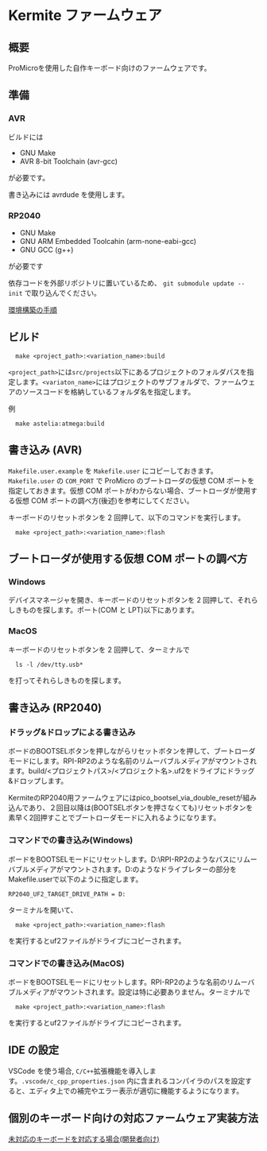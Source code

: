 # Kermite ファームウェア
## 概要

ProMicroを使用した自作キーボード向けのファームウェアです。

## 準備

### AVR

ビルドには

- GNU Make
- AVR 8-bit Toolchain (avr-gcc)

が必要です。

書き込みには avrdude を使用します。
### RP2040

- GNU Make
- GNU ARM Embedded Toolcahin (arm-none-eabi-gcc)
- GNU GCC (g++)

が必要です

依存コードを外部リポジトリに置いているため、
`git submodule update --init`
で取り込んでください。

[環境構築の手順](./docs/build_environment/index.md)
## ビルド

```
  make <project_path>:<variation_name>:build
```

`<project_path>`には`src/projects`以下にあるプロジェクトのフォルダパスを指定します。`<variaton_name>`にはプロジェクトのサブフォルダで、ファームウェアのソースコードを格納しているフォルダ名を指定します。

例
```
  make astelia:atmega:build
```

## 書き込み (AVR)

`Makefile.user.example` を `Makefile.user` にコピーしておきます。
`Makefile.user` の `COM_PORT` で ProMicro のブートローダの仮想 COM ポートを指定しておきます。仮想 COM ポートがわからない場合、ブートローダが使用する仮想 COM ポートの調べ方(後述)を参考にしてください。

キーボードのリセットボタンを 2 回押して、以下のコマンドを実行します。

```
  make <project_path>:<variation_name>:flash
```

## ブートローダが使用する仮想 COM ポートの調べ方

### Windows

デバイスマネージャを開き、キーボードのリセットボタンを 2 回押して、それらしきものを探します。ポート(COM と LPT)以下にあります。

### MacOS

キーボードのリセットボタンを 2 回押して、ターミナルで

```
  ls -l /dev/tty.usb*
```

を打ってそれらしきものを探します。

## 書き込み (RP2040)
### ドラッグ&ドロップによる書き込み
ボードのBOOTSELボタンを押しながらリセットボタンを押して、ブートローダモードにします。RPI-RP2のような名前のリムーバブルメディアがマウントされます。build/<プロジェクトパス>/<プロジェクト名>.uf2をドライブにドラッグ&ドロップします。

KermiteのRP2040用ファームウェアにはpico_bootsel_via_double_resetが組み込んであり、２回目以降は(BOOTSELボタンを押さなくても)リセットボタンを素早く2回押すことでブートローダモードに入れるようになります。

### コマンドでの書き込み(Windows)

ボードをBOOTSELモードにリセットします。D:\RPI-RP2のようなパスにリムーバブルメディアがマウントされます。D:のようなドライブレターの部分をMakefile.userで以下のように指定します。
```
RP2040_UF2_TARGET_DRIVE_PATH = D:
```
ターミナルを開いて、
```
  make <project_path>:<variation_name>:flash
```
を実行するとuf2ファイルがドライブにコピーされます。

### コマンドでの書き込み(MacOS)
ボードをBOOTSELモードにリセットします。RPI-RP2のような名前のリムーバブルメディアがマウントされます。設定は特に必要ありません。ターミナルで
``` 
  make <project_path>:<variation_name>:flash
```
を実行するとuf2ファイルがドライブにコピーされます。
## IDE の設定

VSCode を使う場合, `C/C++`拡張機能を導入します。`.vscode/c_cpp_properties.json` 内に含まれるコンパイラのパスを設定すると、エディタ上での補完やエラー表示が適切に機能するようになります。

## 個別のキーボード向けの対応ファームウェア実装方法

[未対応のキーボードを対応する場合(開発者向け)](./developer_guide.md)
